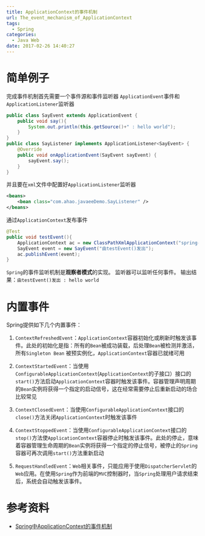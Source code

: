 ```yaml
---
title: ApplicationContext的事件机制
url: The_event_mechanism_of_ApplicationContext
tags:
  - Spring
categories:
  - Java Web
date: 2017-02-26 14:40:27
---
```


# 简单例子
完成事件机制首先需要一个事件源和事件监听器
`ApplicationEvent`事件和`ApplicationListener`监听器
<!-- more -->
```java
public class SayEvent extends ApplicationEvent {
    public void say(){
        System.out.println(this.getSource()+" : hello world");
    }
}
public class SayListener implements ApplicationListener<SayEvent> {
    @Override
    public void onApplicationEvent(SayEvent sayEvent) {
        sayEvent.say();
    }
}
```
并且要在`xml`文件中配置好`ApplicationListener`监听器
```xml
<beans>
    <bean class="com.ahao.javaeeDemo.SayListener" />
</beans>
```
通过`ApplicationContext`发布事件
```java
@Test
public void testEvent(){
    ApplicationContext ac = new ClassPathXmlApplicationContext("spring-bean.xml");
    SayEvent event = new SayEvent("由testEvent()发出");
    ac.publishEvent(event);
}
```
`Spring`的事件监听机制是**观察者模式**的实现。
监听器可以监听任何事件。
输出结果：`由testEvent()发出 : hello world`

# 内置事件
Spring提供如下几个内置事件：

1. `ContextRefreshedEvent`：`ApplicationContext`容器初始化或刷新时触发该事件。此处的初始化是指：所有的`Bean`被成功装载，后处理`Bean`被检测并激活，所有`Singleton Bean` 被预实例化，`ApplicationContext`容器已就绪可用

2. `ContextStartedEvent`：当使用`ConfigurableApplicationContext`(`ApplicationContext`的子接口）接口的`start()`方法启动`ApplicationContext`容器时触发该事件。容器管理声明周期的`Bean`实例将获得一个指定的启动信号，这在经常需要停止后重新启动的场合比较常见

3. `ContextClosedEvent`：当使用`ConfigurableApplicationContext`接口的`close()`方法关闭`ApplicationContext`时触发该事件

4. `ContextStoppedEvent`：当使用`ConfigurableApplicationContext`接口的`stop()`方法使`ApplicationContext`容器停止时触发该事件。此处的停止，意味着容器管理生命周期的`Bean`实例将获得一个指定的停止信号，被停止的`Spring`容器可再次调用`start()`方法重新启动

5. `RequestHandledEvent`：`Web`相关事件，只能应用于使用`DispatcherServlet`的`Web`应用。在使用`Spring`作为前端的`MVC`控制器时，当`Spring`处理用户请求结束后，系统会自动触发该事件。

# 参考资料
- [Spring中ApplicationContext的事件机制](https://my.oschina.net/itblog/blog/203744)

